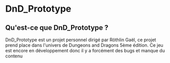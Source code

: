 # DnD_Prototype
## Qu'est-ce que DnD_Prototype ?
DnD_Prototype est un projet personnel dirigé par Röthlin Gaël, ce projet prend place dans l'univers de Dungeons and Dragons 5ème édition. Ce jeu est encore en développement donc il y a forcément des bugs et manque du contenu